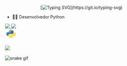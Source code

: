 <div align="center" >
 
 
 
[![Typing SVG](https://readme-typing-svg.herokuapp.com?font=star+jedirs&size=35&pause=1000&color=00FFFF&vCenter=true&width=600&height=70&lines=Hello+,+I'm+Vitor+D'Amico;a+Developer+Python;)](https://git.io/typing-svg)
 
 </div>



- 👨‍💻 Desenvolvedor Python 

<div>
  <a href="https://github.com/vitorzdamico">
  <img height="130em" src="https://github-readme-stats.vercel.app/api?username=vitorzdamico&show_icons=true&theme=cobalt&include_all_commits=true&count_private=true"/>
  <img height="120em" src="https://github-readme-stats.vercel.app/api/top-langs/?username=vitorzdamico&layout=compact&langs_count=16&theme=cobalt"/>
</div>
  
  <div>
  
  <img align="center" alt="Vitor" height="30" width="40" src="https://raw.githubusercontent.com/devicons/devicon/master/icons/python/python-original.svg">
  
</div>
  
###
  
  <div> 
  <a href="https://www.linkedin.com/"target="_blank"><img src="https://img.shields.io/badge/-LinkedIn-%230077B5?style=for-the-badge&logo=linkedin&logoColor=white" target="_blank"></a> 
 
 
 ![snake gif](https://github.com/vitorzdamico/vitorzdamico/blob/output/github-contribution-grid-snake.svg)
 
</div>
